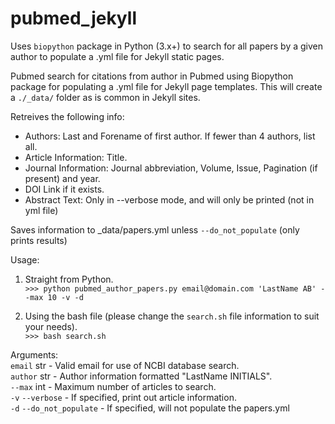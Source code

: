 # pubmed_jekyll
Uses `biopython` package in Python (3.x+) to search for all papers by a given author to populate a .yml file for Jekyll static pages. 

Pubmed search for citations from author in Pubmed using Biopython package for
populating a .yml file for Jekyll page templates.
This will create a `./_data/` folder as is common in Jekyll sites.

Retreives the following info:
- Authors: Last and Forename of first author. If fewer than 4 authors, list all.
- Article Information: Title.
- Journal Information: Journal abbreviation, Volume, Issue, Pagination (if present) and year.
- DOI Link if it exists.
- Abstract Text: Only in --verbose mode, and will only be printed (not in yml file)

Saves information to _data/papers.yml unless `--do_not_populate` (only prints results)

Usage:

1. Straight from Python.  
`>>> python pubmed_author_papers.py email@domain.com 'LastName AB' --max 10 -v -d`

2. Using the bash file (please change the `search.sh` file information to suit your needs).  
`>>> bash search.sh`

Arguments:  
`email` str - Valid email for use of NCBI database search.  
`author` str - Author information formatted "LastName INITIALS".  
`--max` int - Maximum number of articles to search.  
`-v` `--verbose` - If specified, print out article information.  
`-d` `--do_not_populate` - If specified, will not populate the papers.yml  
